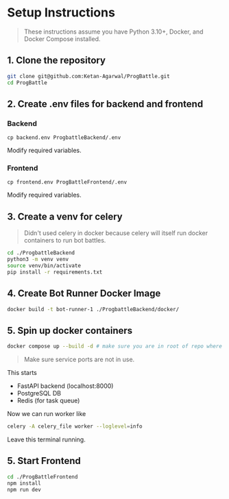 # Setup Instructions


> These instructions assume you have Python 3.10+, Docker, and Docker Compose installed.


## 1. Clone the repository
```bash
git clone git@github.com:Ketan-Agarwal/ProgBattle.git
cd ProgBattle
```

## 2. Create .env files for backend and frontend

### Backend
```
cp backend.env ProgbattleBackend/.env
```
Modify required variables.


### Frontend
```
cp frontend.env ProgBattleFrontend/.env
```
Modify required variables.

## 3. Create a venv for celery

> Didn't used celery in docker because celery will itself run docker containers to run bot battles.
```bash
cd ./ProgbattleBackend
python3 -m venv venv
source venv/bin/activate
pip install -r requirements.txt
```

## 4. Create Bot Runner Docker Image

```bash
docker build -t bot-runner-1 ./ProgbattleBackend/docker/
```

## 5. Spin up docker containers

```bash
docker compose up --build -d # make sure you are in root of repo where docker-compose.yml file exist.
```
> Make sure service ports are not in use.

This starts 
- FastAPI backend (localhost:8000)
- PostgreSQL DB
- Redis (for task queue)

Now we can run worker like

```bash
celery -A celery_file worker --loglevel=info
```

Leave this terminal running.


## 5. Start Frontend

```bash
cd ./ProgBattleFrontend
npm install
npm run dev
```

